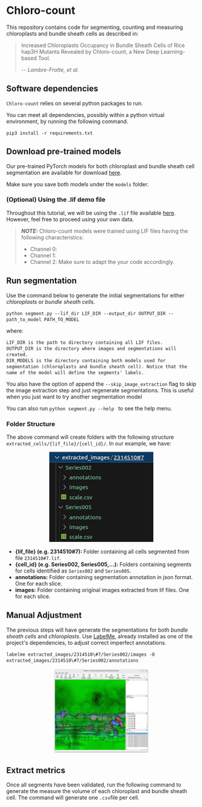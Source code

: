 # Chloro-count

This repository contains code for segmenting, counting and measuring chloroplasts and bundle sheath cells as described in:

> Increased Chloroplasts Occupancy in Bundle Sheath Cells of Rice hap3H Mutants Revealed by Chloro-count, a New Deep Learning-based Tool.
>
> -- <cite>Lambre-Frotte, et al.</cite>



## Software dependencies

`Chloro-count` relies on several python packages to run. 

You can meet all dependencies, possibly within a python virtual environment, by running the following command.

```console
pip3 install -r requirements.txt
```

## Download pre-trained models 

Our pre-trained PyTorch models for both chloroplast and bundle sheath cell segmentation are available for download [here](https://drive.google.com/drive/folders/1cQYHMO8vtva6Zk5fhSyqX7xqHaK0lq6Q?usp=sharing).

Make sure you save both models under the `models` folder. 


### (Optional) Using the .lif demo file

Throughout this tutorial, we will be using the `.lif` file available [here](https://drive.google.com/drive/folders/1tpx0Vc3ej3YkjqpY5XNrVS1qMhvH8-bQ?usp=sharing). However, feel free to proceed using your own data.

> **_NOTE:_** Chloro-count models were trained using LIF files having the following characteristics: 
> - Channel 0:
> - Channel 1:
> - Channel 2:
> Make sure to adapt the your code accordingly. 

## Run segmentation

Use the command below to generate the initial segmentations for either *chloroplasts* or *bundle sheath cells*.

```console
python segment.py --lif_dir LIF_DIR --output_dir OUTPUT_DIR --path_to_model PATH_TO_MODEL
``` 

where: 
```
LIF_DIR is the path to directory containing all LIF files.
OUTPUT_DIR is the directory where images and segmentations will created.
DIR_MODELS is the directory containing both models used for segmentation (chloroplasts and bundle sheath cell). Notice that the name of the model will define the segments' labels.
```
You also have the option of append the `--skip_image_extraction` flag to skip the image extraction step and just regenerate segmentations. This is useful when you just want to try another segmentation model

You can also run `python segment.py --help ` to see the help menu.


### Folder Structure
The above command will create folders with the following structure `extracted_cells/{lif_file}/{cell_id}/`. In our example, we have:

<p align="center">
  <img src="folder_structure.png" alt="Chloro-count's folder structure"/>
</p>

- **{lif_file} (e.g. 2314510#7):** Folder containing all cells segmented from file `2314510#7.lif`. 
- **{cell_id} (e.g. Series002, Series005,...):** Folders containing segments for cells identified as `Series002` and `Series005`. 
- **annotations:** Folder containing segmentation annotation in json format. One for each slice.
- **images:** Folder containing original images extracted from lif files. One for each slice.


## Manual Adjustment

The previous steps will have generate the segmentations for both *bundle sheath cells* and *chloroplasts*.
Use [LabelMe](https://github.com/labelmeai/labelme), already installed as one of the project's dependencies, to adjust correct imperfect annotations.

```shell
labelme extracted_images/2314510\#7/Series002/images -O extracted_images/2314510\#7/Series002/annotations
```


<p align="center">
  <img src="initial_segment.png" width="50%" alt="LabelMe interface for image segmentation"/>
</p>


## Extract metrics

Once all segments have been validated, run the following command to generate the measure the volume of each chloroplast and bundle sheath cell. The command will generate one `.csv`file per cell.


